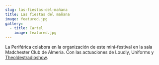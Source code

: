 ```yaml
---
slug: las-fiestas-del-mañana
title: Las fiestas del mañana
image: featured.jpg
gallery:
  - title: Cartel
    image: featured.jpg
---
```


La Periférica colabora en la organización de este mini-festival en la sala
Madchester Club de Almería. Con las actuaciones de Loudly, Uniforms y
[Theoldestradioshow](https://www.facebook.com/theoldestradioshow/?__tn__=K-R&eid=ARCPaO4-ESjqvDMqequYlnZKi2tqxepQBTQB34hBL-xNur6LIYt-dDYsKSMWKwuMgVU546J21s55b3KU&fref=mentions).
